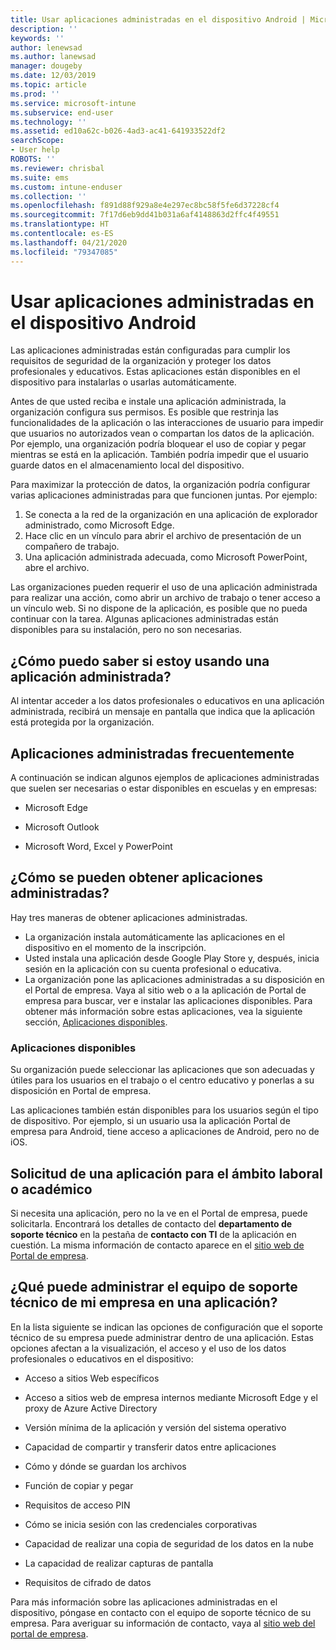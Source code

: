 ```yaml
---
title: Usar aplicaciones administradas en el dispositivo Android | Microsoft Docs
description: ''
keywords: ''
author: lenewsad
ms.author: lanewsad
manager: dougeby
ms.date: 12/03/2019
ms.topic: article
ms.prod: ''
ms.service: microsoft-intune
ms.subservice: end-user
ms.technology: ''
ms.assetid: ed10a62c-b026-4ad3-ac41-641933522df2
searchScope:
- User help
ROBOTS: ''
ms.reviewer: chrisbal
ms.suite: ems
ms.custom: intune-enduser
ms.collection: ''
ms.openlocfilehash: f891d88f929a8e4e297ec8bc58f5fe6d37228cf4
ms.sourcegitcommit: 7f17d6eb9dd41b031a6af4148863d2ffc4f49551
ms.translationtype: HT
ms.contentlocale: es-ES
ms.lasthandoff: 04/21/2020
ms.locfileid: "79347085"
---
```

# <a name="use-managed-apps-on-your-android-device"></a>Usar aplicaciones administradas en el dispositivo Android
Las aplicaciones administradas están configuradas para cumplir los requisitos de seguridad de la organización y proteger los datos profesionales y educativos. Estas aplicaciones están disponibles en el dispositivo para instalarlas o usarlas automáticamente. 

Antes de que usted reciba e instale una aplicación administrada, la organización configura sus permisos. Es posible que restrinja las funcionalidades de la aplicación o las interacciones de usuario para impedir que usuarios no autorizados vean o compartan los datos de la aplicación. Por ejemplo, una organización podría bloquear el uso de copiar y pegar mientras se está en la aplicación. También podría impedir que el usuario guarde datos en el almacenamiento local del dispositivo.

Para maximizar la protección de datos, la organización podría configurar varias aplicaciones administradas para que funcionen juntas. Por ejemplo:
1. Se conecta a la red de la organización en una aplicación de explorador administrado, como Microsoft Edge.
2. Hace clic en un vínculo para abrir el archivo de presentación de un compañero de trabajo.
3. Una aplicación administrada adecuada, como Microsoft PowerPoint, abre el archivo.

Las organizaciones pueden requerir el uso de una aplicación administrada para realizar una acción, como abrir un archivo de trabajo o tener acceso a un vínculo web. Si no dispone de la aplicación, es posible que no pueda continuar con la tarea. Algunas aplicaciones administradas están disponibles para su instalación, pero no son necesarias.

## <a name="how-do-i-know-im-using-a-managed-app"></a>¿Cómo puedo saber si estoy usando una aplicación administrada?
Al intentar acceder a los datos profesionales o educativos en una aplicación administrada, recibirá un mensaje en pantalla que indica que la aplicación está protegida por la organización. 

## <a name="commonly-managed-apps"></a>Aplicaciones administradas frecuentemente  
A continuación se indican algunos ejemplos de aplicaciones administradas que suelen ser necesarias o estar disponibles en escuelas y en empresas:

- Microsoft Edge

- Microsoft Outlook

- Microsoft Word, Excel y PowerPoint

## <a name="how-do-i-get-managed-apps"></a>¿Cómo se pueden obtener aplicaciones administradas?
Hay tres maneras de obtener aplicaciones administradas.  
* La organización instala automáticamente las aplicaciones en el dispositivo en el momento de la inscripción.  
* Usted instala una aplicación desde Google Play Store y, después, inicia sesión en la aplicación con su cuenta profesional o educativa.    
* La organización pone las aplicaciones administradas a su disposición en el Portal de empresa. Vaya al sitio web o a la aplicación de Portal de empresa para buscar, ver e instalar las aplicaciones disponibles. Para obtener más información sobre estas aplicaciones, vea la siguiente sección, [Aplicaciones disponibles](#available-apps).  

### <a name="available-apps"></a>Aplicaciones disponibles   
 Su organización puede seleccionar las aplicaciones que son adecuadas y útiles para los usuarios en el trabajo o el centro educativo y ponerlas a su disposición en Portal de empresa.  

 Las aplicaciones también están disponibles para los usuarios según el tipo de dispositivo. Por ejemplo, si un usuario usa la aplicación Portal de empresa para Android, tiene acceso a aplicaciones de Android, pero no de iOS.   

## <a name="request-an-app-for-work-or-school"></a>Solicitud de una aplicación para el ámbito laboral o académico   
 Si necesita una aplicación, pero no la ve en el Portal de empresa, puede solicitarla. Encontrará los detalles de contacto del **departamento de soporte técnico** en la pestaña de **contacto con TI** de la aplicación en cuestión. La misma información de contacto aparece en el [sitio web de Portal de empresa](https://go.microsoft.com/fwlink/?linkid=2010980).   

## <a name="what-can-my-company-support-manage-in-an-app"></a>¿Qué puede administrar el equipo de soporte técnico de mi empresa en una aplicación?  
En la lista siguiente se indican las opciones de configuración que el soporte técnico de su empresa puede administrar dentro de una aplicación. Estas opciones afectan a la visualización, el acceso y el uso de los datos profesionales o educativos en el dispositivo:

* Acceso a sitios Web específicos  

* Acceso a sitios web de empresa internos mediante Microsoft Edge y el proxy de Azure Active Directory  

* Versión mínima de la aplicación y versión del sistema operativo

* Capacidad de compartir y transferir datos entre aplicaciones  

* Cómo y dónde se guardan los archivos  

* Función de copiar y pegar  

* Requisitos de acceso PIN  

* Cómo se inicia sesión con las credenciales corporativas  

* Capacidad de realizar una copia de seguridad de los datos en la nube  

* La capacidad de realizar capturas de pantalla  

* Requisitos de cifrado de datos  

Para más información sobre las aplicaciones administradas en el dispositivo, póngase en contacto con el equipo de soporte técnico de su empresa. Para averiguar su información de contacto, vaya al [sitio web del portal de empresa](https://go.microsoft.com/fwlink/?linkid=2010980).
